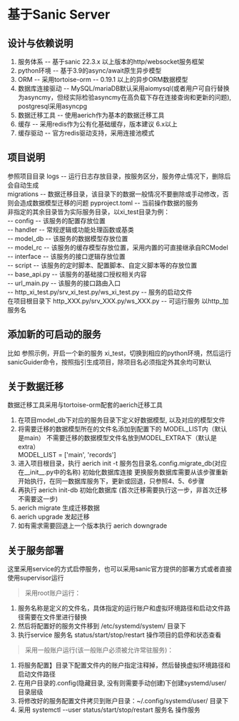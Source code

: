 # 基于Sanic Server
  
## 设计与依赖说明  
1. 服务体系 -- 基于sanic 22.3.x 以上版本的http/websocket服务框架  
2. python环境 -- 基于3.9的async/await原生异步模型  
3. ORM -- 采用tortoise-orm -- 0.19.1 以上的异步ORM数据模型  
4. 数据库连接驱动 -- MySQL/mariaDB默认采用aiomysql(或者用户可自行替换为asyncmy，但经实际检验asyncmy在高负载下存在连接查询和更新的问题), postgresql采用asyncpg  
5. 数据迁移工具 -- 使用aerich作为基本的数据迁移工具  
6. 缓存 -- 采用redis作为公有化基础缓存，版本建议 6.x以上  
7. 缓存驱动 -- 官方redis驱动支持，采用连接池模式  
  
## 项目说明  
参照项目目录
logs        -- 运行日志存放目录，按服务区分，服务停止情况下，删除后会自动生成  
migrations      -- 数据迁移目录，该目录下的数据一般情况不要删除或手动修改，否则会造成数据模型迁移的问题
pyproject.toml  -- 当前操作数据的服务  
非指定的其余目录皆为实际服务目录，以xi_test目录为例：  
    -- config               -- 该服务的配置存放位置  
    -- handler              -- 常规逻辑或功能处理函数或基类  
    -- model_db             -- 该服务的数据模型存放位置  
    -- model_rc             -- 该服务的缓存模型存放位置，采用内置的可直接继承自RCModel  
    -- interface            -- 该服务的接口逻辑存放位置  
    -- script               -- 该服务的定时脚本、配置脚本、自定义脚本等的存放位置    
    -- base_api.py          -- 该服务的基础接口授权相关内容  
    -- url_main.py        -- 该服务的接口路由入口  
-- http_xi_test.py/srv_xi_test.py/ws_xi_test.py   -- 服务的启动文件  
在项目根目录下 http_XXX.py/srv_XXX.py/ws_XXX.py   -- 可运行服务  以http_加服务名  


## 添加新的可启动的服务  
比如 参照示例，开启一个新的服务 xi_test，切换到相应的python环境，然后运行sanicGuider命令，按照指引生成项目，除项目名必须指定外其余均可默认  

## 关于数据迁移  
数据迁移工具采用与tortoise-orm配套的aerich迁移工具  
1. 在项目model_db下对应的服务目录下定义好数据模型, 以及对应的模型文件
2. 将需要迁移的数据模型所在的文件名添加到配置下的 MODEL_LIST内（默认是main）  不需要迁移的数据模型文件名放到MODEL_EXTRA下（默认是extra）  
MODEL_LIST = ['main', 'records']  
3. 进入项目根目录，执行 aerich init -t 服务包目录名.config.migrate_db(对应在__init__.py中的名称)  初始化数据库连接  更换服务数据库需要从该步骤重新开始执行，在同一数据库服务下，更新或回退，只参照4、5、6步骤  
4. 再执行  aerich init-db  初始化数据库  (首次迁移需要执行这一步，非首次迁移不需要这一步)
5. aerich migrate  生成迁移数据  
6. aerich upgrade  发起迁移  
7. 如有需求需要回退上一个版本执行  aerich downgrade  
  
## 关于服务部署  
这里采用service的方式启停服务，也可以采用sanic官方提供的部署方式或者直接使用supervisor运行
>采用root账户运行：   
1. 服务名称是定义的文件名，具体指定的运行账户和虚拟环境路径和启动文件路径需要在文件里进行替换  
2. 然后将配置好的服务文件移到 /etc/systemd/system/ 目录下  
3. 执行service 服务名 status/start/stop/restart  操作项目的启停和状态查看  
>采用一般账户运行(该一般账户必须被允许常驻服务)：  
1. 将服务配置】目录下配置文件内的账户指定注释掉，然后替换虚拟环境路径和启动文件路径  
2. 在用户目录的.config(隐藏目录, 没有则需要手动创建)下创建systemd/user/目录层级  
3. 将修改好的服务配置文件拷贝到账户目录：~/.config/systemd/user/ 目录下  
4. 采用 systemctl --user status/start/stop/restart 服务名 操作服务
